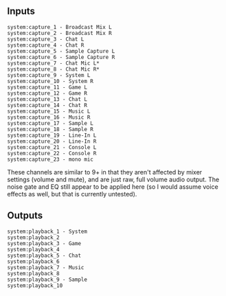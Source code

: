 ## Inputs
```
system:capture_1 - Broadcast Mix L
system:capture_2 - Broadcast Mix R
system:capture_3 - Chat L
system:capture_4 - Chat R
system:capture_5 - Sample Capture L
system:capture_6 - Sample Capture R
system:capture_7 - Chat Mic L*
system:capture_8 - Chat Mic R*
system:capture_9 - System L
system:capture_10 - System R
system:capture_11 - Game L
system:capture_12 - Game R
system:capture_13 - Chat L
system:capture_14 - Chat R
system:capture_15 - Music L
system:capture_16 - Music R
system:capture_17 - Sample L
system:capture_18 - Sample R
system:capture_19 - Line-In L
system:capture_20 - Line-In R
system:capture_21 - Console L
system:capture_22 - Console R
system:capture_23 - mono mic
```
These channels are similar to 9+ in that they aren't affected by mixer settings (volume and mute), and are just raw, full volume audio output. The noise gate and EQ still appear to be applied here (so I would assume voice effects as well, but that is currently untested).


## Outputs
```
system:playback_1 - System
system:playback_2
system:playback_3 - Game
system:playback_4
system:playback_5 - Chat
system:playback_6
system:playback_7 - Music
system:playback_8
system:playback_9 - Sample
system:playback_10
```
